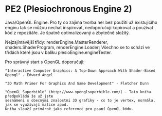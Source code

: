 # PE2 (Plesiochronous Engine 2)
Java/OpenGL Engine.
Pro ty co zajímá tvorba her bez použití už existujicího enginu tak se můžou nechat inspirovat, nedoporučuji kopírovat a používat kód z repozitáře. Je špatně optimalizovaný a zbytečně složitý.

Nejzajímavější třídy: renderEngine.MasterRenderer, shaders.ShaderProgram, renderEngine.Loader; Všechno se to schází ve třídách které jsou v balíku plesioEngine.engineTester.

Pro správný start s OpenGL doporučuji:

    "Interactive Computer Graphics: A Top-Down Approach With Shader-Based Opengl" - Edward Angel
  
    "3D Math Primer For Graphics And Game Development" - Fletcher Dunn
    
    "OpenGL Superbible" (http://www.openglsuperbible.com/) - Tato kniha předpokládá že už jste
    seznámeni s obecnými znalostmi 3D grafiky - co to je vertex, normála, jak se využívají matice apod. 
    Kniha slouží primárně jako reference pro psaní OpenGL kódu.
    
